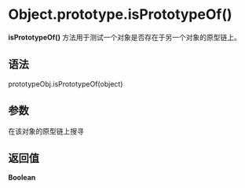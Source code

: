 # Object.prototype.isPrototypeOf()

**isPrototypeOf()** 方法用于测试一个对象是否存在于另一个对象的原型链上。

## 语法

prototypeObj.isPrototypeOf(object)

## 参数

在该对象的原型链上搜寻

## 返回值

**Boolean**